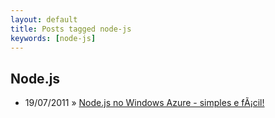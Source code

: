 ```yaml
---
layout: default
title: Posts tagged node-js
keywords: [node-js]
---
```

<h2 class="category">Node.js</h2>
<ul class="posts">
<li>
<p>
<span class="date">19/07/2011</span> &raquo;
<a href="/blog/node-js-no-windows-azure-simples-e-facil">Node.js no Windows Azure - simples e fÃ¡cil!</a>
</p>
</li>
</ul>
